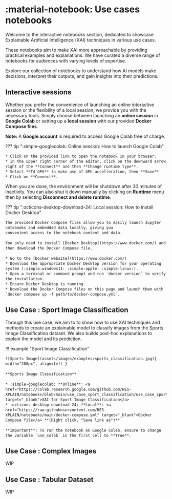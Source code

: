# :material-notebook: Use cases notebooks

Welcome to the interactive notebooks section, dedicated to showcase Explainable Artificial Intelligence (XAI) techniques in various use cases.

These notebooks aim to make XAI more approachable by providing practical examples and explanations.
We have curated a diverse range of notebooks for audiences with varying levels of expertise.

Explore our collection of notebooks to understand how AI models make decisions, interpret their outputs, and gain insights into their predictions.

## Interactive sessions

Whether you prefer the convenience of launching an online interactive session or the flexibility of a local session,
we provide you with the necessary tools. Simply choose between launching an **online session** in **Google Colab**
or setting up a **local session** with our provided **Docker Compose files**.

**Note:** A **Google account** is required to access Google Colab free of charge.

??? tip ":simple-googlecolab: Online session: How to launch Google Colab"

    * Click on the provided link to open the notebook in your browser.
    * In the upper right corner of the editor, click on the downward arrow right of the **Connect** and then **Change runtime type**.
    * Select **T4 GPU** to make use of GPU accelleration, then **Save**.
    * Click on **Connect**.

When you are done, the environment will be shutdown after 30 minutes of inactivity. You can also shut it down
manually by clicking on **Runtime** menu then by selecting **Disconnect and delete runtime**.

??? tip ":octicons-desktop-download-24: Local session: How to install Docker Desktop"

    The provided Docker Compose files allow you to easily launch Jupyter notebooks and embedded data locally, giving you
    convenient access to the notebook content and data.

    You only need to install [Docker Desktop](https://www.docker.com/) and then download the Docker Compose file.

    * Go to the [Docker website](https://www.docker.com/)
    * Download the appropriate Docker Desktop version for your operating system (:simple-windows11: :simple-apple: :simple-linux:).
    * Open a terminal or command prompt and run `docker version` to verify the installation.
    * Ensure Docker Desktop is running.
    * Download the Docker Compose files on this page and launch them with `docker compose up -f path/to/docker-compose.yml`.


## Use Case : Sport Image Classification 

Through this use case, we aim to to show how to use XAI techniques and methods to create an explainable model to classify images from the Sports Image Classification dataset. We also builds post-hoc explanations to explain the model and its prediction. 

!!! example "Sport Image Classification"

    ![Sports Image](assets/images/examples/sports_classification.jpg){ width="200px", align=left }

    **Sports Image Classification**

    * :simple-googlecolab: **Online**: <a href="https://colab.research.google.com/github.com/HES-XPLAIN/notebooks/blob/main/use_case_sport_classification/use_case_sport_image_classification.ipynb" target="_blank">XAI for Sport Image Classification</a>
    * :octicons-desktop-download-24: **Local**: <a href="https://raw.githubusercontent.com/HES-XPLAIN/notebooks/main/docker-compose.yml" target="_blank">Docker Compose file</a> **(Right click, "Save link as")**

    **Important**: To run the notebook on Google Colab, ensure to change the variable `use_colab` in the first cell to **True**.

## Use Case : Complex Images

WIP

## Use Case : Tabular Dataset

WIP

